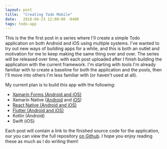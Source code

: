```yaml
---
layout: post
title:  "Creating Todo Mobile"
date:   2018-04-23 12:00:00 -0400
tags: todo-app
---
```


This is the the first post in a series where I'll create a simple Todo application on both Android and iOS using multiple systems. I've wanted to try out new ways of building apps for a while, and this is both an outlet and motivation for me to keep making the same thing over and over. The series will be released over time, with each post uploaded after I finish building the application with the current framework. I'm starting with tools I'm already familiar with to create a baseline for both the application and the posts, then I'll move into others I'm less familiar with (or haven't used at all).

My current plan is to build this app with the following:

* <a href="/2018/04/23/todo-xamarin-forms.html">Xamarin Forms (Android and iOS)</a>
* Xamarin Native (<a href="/2018/04/29/todo-xamarin-native-android.html">Android</a> and <a href="/2018/05/01/todo-xamarin-native-ios.html">iOS</a>)
* <a href="/2018/06/07/todo-react-native.html">React Native (Android and iOS)</a>
* <a href="/2018/09/19/todo-flutter.html">Flutter (Android and iOS)</a>
* Kotlin (Android)
* Swift (iOS)

Each post will contain a link to the finished source code for the application, our you can view the full repository <a href="https://github.com/HofmaDresu/TodoMobile/" target="_blank" rel="noopener">on Github</a>. I hope you enjoy reading these as much as I do writing them!